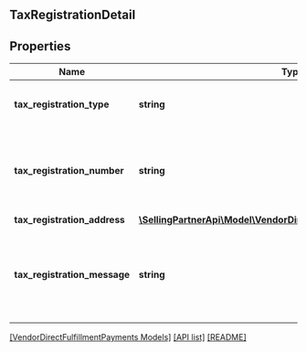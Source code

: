 ## TaxRegistrationDetail

## Properties

Name | Type | Description | Notes
------------ | ------------- | ------------- | -------------
**tax_registration_type** | **string** | Tax registration type for the entity. | [optional]
**tax_registration_number** | **string** | Tax registration number for the party. For example, VAT ID. |
**tax_registration_address** | [**\SellingPartnerApi\Model\VendorDirectFulfillmentPayments\Address**](Address.md) |  | [optional]
**tax_registration_message** | **string** | Tax registration message that can be used for additional tax related details. | [optional]

[[VendorDirectFulfillmentPayments Models]](../) [[API list]](../../Api) [[README]](../../../README.md)

